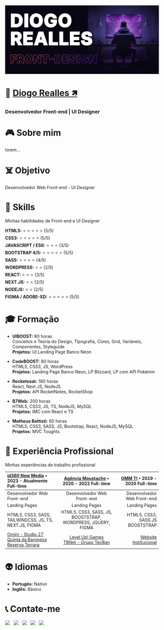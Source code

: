 [![Diogo Realles](./hero.jpg)](https://diogorealles.github.io/)

# 👋 **[Diogo Realles 🡽](https://www.linkedin.com/in/diogorealles)**
### **Desenvolvedor Front-end** | **UI Designer**

# 🎮 Sobre mim
lorem...

# ☠️ Objetivo
Desenvolvedor Web Front-end - UI Designer

# 🤖 Skills
Minhas habilidades de Front-end e UI Designer

**HTML5:** ⭐ ⭐ ⭐ ⭐ ⭐ (5/5) <br />
**CSS3:** ⭐ ⭐ ⭐ ⭐ ⭐ (5/5) <br />
**JAVASCRIPT / ES6:** ⭐ ⭐ ⭐  (3/5) <br />
**BOOTSTRAP 4/5:** ⭐ ⭐ ⭐ ⭐ ⭐  (5/5) <br />
**SASS:** ⭐ ⭐ ⭐ ⭐ (4/5) <br />
**WORDPRESS:** ⭐ ⭐ (2/5) <br />
**REACT:** ⭐ ⭐ ⭐ (3/5) <br />
**NEXT.JS:** ⭐ ⭐ (2/5) <br />
**NODEJS:** ⭐ ⭐  (2/5) <br />
**FIGMA / ADOBE-XD:** ⭐ ⭐ ⭐ ⭐ ⭐ (5/5) <br />

# 🎓 Formação
- **UIBOOST:** 80 horas <br />
  Conceitos e Teoria do Design, Tipografia, Cores, Grid, Variáveis, Componentes, Styleguide <br />
  **Projetos:** UI Landing Page Banco Neon <br />
  
- **CodeBOOST:** 80 horas <br />
  HTML5, CSS3, JS, WordPress <br />
  **Projetos:** Landing Page Banco Neon, LP Blizzard, LP com API Pokémin <br />
  
- **Rocketseat:** 180 horas <br />
  React, Next.JS, NodeJS <br />
  **Projetos:** API RocketNotes, RocketShop <br />
  
- **B7Web:** 200 horas <br />
  HTML5, CSS3, JS, TS, NodeJS, MySQL <br />
  **Projetos:** IMC com React e TS <br />
  
- **Matheus Battisti:** 60 horas <br />
  HTML5, CSS3, SASS, JS, Bootstrap, React, NodeJS, MySQL <br />
  **Projetos:** MVC Toughts <br />

# 🚀 Experiência Profissional
Minhas experiências de trabalho profissional

| [**id360 New Media**](https://www.id360.com.br/) • 2023 - Atualmente Full-time | [**Agência Moustache**](https://agenciamoustache.com.br/) • 2020 - 2022 Full-time | [**GMM TI**](https://gmmti.com.br/) • 2019 - 2020 Full-time |
| :---         |     :---:      |          ---: |
| Desenvolvedor Web Front-end   | Desenvolvedor Web Front-end     | Desenvolvedor Web Front-end    |
| Landing Pages     | Landing Pages       | Landing Pages      |
| HTML5, CSS3, SASS, TAILWINDCSS, JS, TS, NEXT.JS, FIGMA     | HTML5, CSS3, SASS, JS, BOOSTSTRAP, WORDPRESS, JQUERY, FIGMA      | HTML5, CSS3, SASS JS BOOSTSTRAP      |
| [Omini - Studio 27](https://lp-studio27.vercel.app/) <br /> [Quinta da Baroneza](https://planodiretor-baroneza.vercel.app/) <br /> [Reserva Terrara](https://www.reservaterrara.com.br/)     | [Level Up! Games](https://br.leveluplatam.com/marketing/) <br /> [TBNet - Grupo TecBan](https://www.tbnet.com.br/)      | [Website Institucional](https://www.gmmti.com.br/)      |

# 👽 Idiomas
- **Portugês:** Nativo
- **Inglês:** Básico

# 📞 Contate-me
<div>
  <a href="https://web.whatsapp.com/send?phone=+5511987868046&text=Olá%20vim%20%20pelo%20seu%20github,%20podemos%20conversar?" target="_blank"><img src="https://img.shields.io/badge/WHATSAPP-(11)98786--8046-black?style=for-the-badge&logo=whatsapp&logoColor=ffffff"></a> &nbsp;
  <a href="https://www.facebook.com/softwarealles" target="_blank"><img src="https://img.shields.io/badge/Facebook-/DiogoRealles-black?style=for-the-badge&logo=facebook&logoColor=ffffff"></a> &nbsp;
  <a href="mailto: diogorealles@hotmail.com"><img src="https://img.shields.io/badge/Email-diogorealles@hotmail.com-black?style=for-the-badge&logo=Gmail&logoColor=ffffff"></a> &nbsp;
  <a href="https://www.linkedin.com/in/diogorealles/" target="_blank"><img src="https://img.shields.io/badge/Linkedin-/diogorealles-black?style=for-the-badge&logo=Linkedin&logoColor=ffffff"></a> &nbsp;
  <a href="https://diogorealles.github.io/" target="_blank"><img src="https://img.shields.io/badge/SITE-portfolio-black?style=for-the-badge"></a> &nbsp;
</div>
